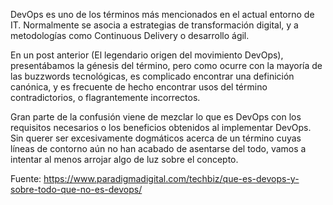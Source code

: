 DevOps es uno de los términos más mencionados en el actual entorno de IT. Normalmente se asocia a estrategias de transformación digital, y a metodologías como Continuous Delivery o desarrollo ágil.

En un post anterior (El legendario origen del movimiento DevOps), presentábamos la génesis del término, pero como ocurre con la mayoría de las buzzwords tecnológicas, es complicado encontrar una definición canónica, y es frecuente de hecho encontrar usos del término contradictorios, o flagrantemente incorrectos.

Gran parte de la confusión viene de mezclar lo que es DevOps con los requisitos necesarios o los beneficios obtenidos al implementar DevOps. Sin querer ser excesivamente dogmáticos acerca de un término cuyas líneas de contorno aún no han acabado de asentarse del todo, vamos a intentar al menos arrojar algo de luz sobre el concepto.

Fuente: https://www.paradigmadigital.com/techbiz/que-es-devops-y-sobre-todo-que-no-es-devops/
